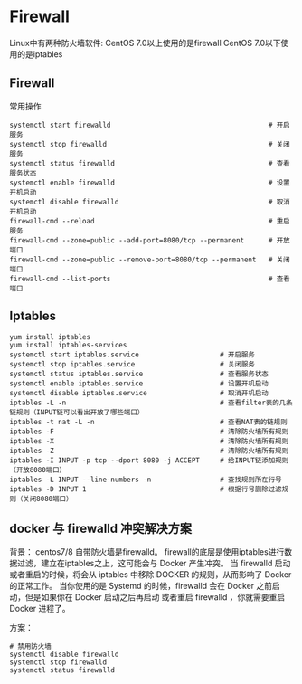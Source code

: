 # Firewall

Linux中有两种防火墙软件: 
CentOS 7.0以上使用的是firewall
CentOS 7.0以下使用的是iptables

## Firewall

常用操作
```
systemctl start firewalld                                       # 开启服务
systemctl stop firewalld                                        # 关闭服务
systemctl status firewalld                                      # 查看服务状态
systemctl enable firewalld                                      # 设置开机启动
systemctl disable firewalld                                     # 取消开机启动
firewall-cmd --reload                                           # 重启服务
firewall-cmd --zone=public --add-port=8080/tcp --permanent      # 开放端口
firewall-cmd --zone=public --remove-port=8080/tcp --permanent   # 关闭端口
firewall-cmd --list-ports                                       # 查看端口
```

## Iptables

```
yum install iptables
yum install iptables-services
systemctl start iptables.service                    # 开启服务
systemctl stop iptables.service                     # 关闭服务
systemctl status iptables.service                   # 查看服务状态
systemctl enable iptables.service                   # 设置开机启动
systemctl disable iptables.service                  # 取消开机启动
iptables -L -n                                      # 查看filter表的几条链规则（INPUT链可以看出开放了哪些端口）
iptables -t nat -L -n                               # 查看NAT表的链规则
iptables -F                                         # 清除防火墙所有规则
iptables -X                                         # 清除防火墙所有规则
iptables -Z                                         # 清除防火墙所有规则
iptables -I INPUT -p tcp --dport 8080 -j ACCEPT     # 给INPUT链添加规则（开放8080端口）
iptables -L INPUT --line-numbers -n                 # 查找规则所在行号
iptables -D INPUT 1                                 # 根据行号删除过滤规则（关闭8080端口）
```

## docker 与 firewalld 冲突解决方案

背景：
centos7/8 自带防火墙是firewalld。
firewall的底层是使用iptables进行数据过滤，建立在iptables之上，这可能会与 Docker 产生冲突。
当 firewalld 启动或者重启的时候，将会从 iptables 中移除 DOCKER 的规则，从而影响了 Docker 的正常工作。
当你使用的是 Systemd 的时候，firewalld 会在 Docker 之前启动，但是如果你在 Docker 启动之后再启动 或者重启 firewalld ，你就需要重启 Docker 进程了。

方案：
```
# 禁用防火墙
systemctl disable firewalld
systemctl stop firewalld
systemctl status firewalld
```
